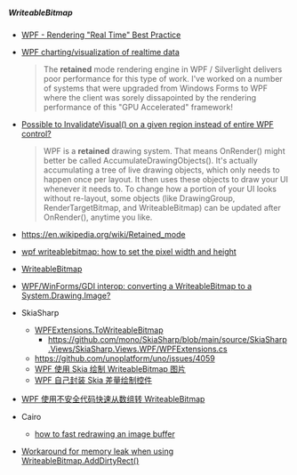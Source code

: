 ##### WriteableBitmap

- [WPF - Rendering "Real Time" Best Practice](https://stackoverflow.com/questions/23854176/wpf-rendering-real-time-best-practice)

- [WPF charting/visualization of realtime data](https://stackoverflow.com/questions/2517318/wpf-charting-visualization-of-realtime-data)

  > The **retained** mode rendering engine in WPF / Silverlight delivers poor performance for this type of work. I've worked on a number of systems that were upgraded from Windows Forms to WPF where the client was sorely dissapointed by the rendering performance of this "GPU Accelerated" framework!

- [Possible to InvalidateVisual() on a given region instead of entire WPF control?](https://stackoverflow.com/questions/2576599/possible-to-invalidatevisual-on-a-given-region-instead-of-entire-wpf-control)

  > WPF is a **retained** drawing system. That means OnRender() might better be called AccumulateDrawingObjects(). It's actually accumulating a tree of live drawing objects, which only needs to happen once per layout. It then uses these objects to draw your UI whenever it needs to. To change how a portion of your UI looks without re-layout, some objects (like DrawingGroup, RenderTargetBitmap, and WriteableBitmap) can be updated after OnRender(), anytime you like.

- https://en.wikipedia.org/wiki/Retained_mode

- [wpf writeablebitmap: how to set the pixel width and height](https://stackoverflow.com/questions/17345225/wpf-writeablebitmap-how-to-set-the-pixel-width-and-height)
- [WriteableBitmap](https://docs.microsoft.com/en-us/dotnet/api/system.windows.media.imaging.writeablebitmap?view=windowsdesktop-6.0)
- [WPF/WinForms/GDI interop: converting a WriteableBitmap to a System.Drawing.Image?](https://stackoverflow.com/questions/3239449/wpf-winforms-gdi-interop-converting-a-writeablebitmap-to-a-system-drawing-image)
- SkiaSharp
  - [WPFExtensions.ToWriteableBitmap](https://docs.microsoft.com/en-us/dotnet/api/skiasharp.views.wpf.wpfextensions.towriteablebitmap?view=skiasharp-views-2.88)
    - https://github.com/mono/SkiaSharp/blob/main/source/SkiaSharp.Views/SkiaSharp.Views.WPF/WPFExtensions.cs
  - https://github.com/unoplatform/uno/issues/4059
  - [WPF 使用 Skia 绘制 WriteableBitmap 图片](https://blog.lindexi.com/post/WPF-%E4%BD%BF%E7%94%A8-Skia-%E7%BB%98%E5%88%B6-WriteableBitmap-%E5%9B%BE%E7%89%87.html)
  - [WPF 自己封装 Skia 差量绘制控件](https://blog.lindexi.com/post/WPF-%E8%87%AA%E5%B7%B1%E5%B0%81%E8%A3%85-Skia-%E5%B7%AE%E9%87%8F%E7%BB%98%E5%88%B6%E6%8E%A7%E4%BB%B6.html)
- [WPF 使用不安全代码快速从数组转 WriteableBitmap](https://blog.lindexi.com/post/WPF-%E4%BD%BF%E7%94%A8%E4%B8%8D%E5%AE%89%E5%85%A8%E4%BB%A3%E7%A0%81%E5%BF%AB%E9%80%9F%E4%BB%8E%E6%95%B0%E7%BB%84%E8%BD%AC-WriteableBitmap.html)
- Cairo
  - [how to fast redrawing an image buffer](https://stackoverflow.com/questions/15773965/how-to-fast-redrawing-an-image-buffer)

- [Workaround for memory leak when using WriteableBitmap.AddDirtyRect()](https://stackoverflow.com/questions/24960650/workaround-for-memory-leak-when-using-writeablebitmap-adddirtyrect)
